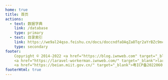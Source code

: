 ```yaml
---
home: true
title: 首页
actions:
  - text: 数据字典
    link: /database
    type: primary
  - text: 目录索引
    link: https://we9al24qso.feishu.cn/docs/doccndfaOAqZa8Tqr2aYrBZc9mc
    type: secondary
footer:
    Copyright © 2014-2022 <a href="https://blog.iwnweb.com" target="_blank">牟勇</a><br>
    <a href="https://laravel-workerman.iwnweb.com/" target="_blank">laravel-workerman</a>&nbsp;
    <a href="https://beian.miit.gov.cn/" target="_blank">粤ICP备2022060258号</a><br>
footerHtml: true
---
```

